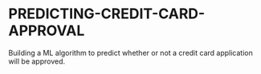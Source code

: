 # PREDICTING-CREDIT-CARD-APPROVAL
Building a ML algorithm to predict whether or not a credit card application will be approved.
